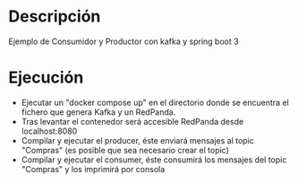 # Descripción

Ejemplo de Consumidor y Productor con kafka y spring boot 3

# Ejecución

* Ejecutar un "docker compose up" en el directorio donde se encuentra el fichero que genera Kafka y
  un RedPanda.
* Tras levantar el contenedor será accesible RedPanda desde localhost:8080
* Compilar y ejecutar el producer, éste enviará mensajes al topic "Compras" (es posible que sea
  necesario crear el topic)
* Compilar y ejecutar el consumer, éste consumirá los mensajes del topic "Compras" y los imprimirá
  por consola
